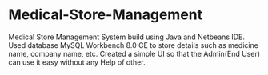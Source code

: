 # Medical-Store-Management
Medical Store Management System build using Java and Netbeans IDE. 
Used database MySQL Workbench 8.0 CE to store details such as medicine name, company name, etc.
Created a simple UI so that the Admin(End User) can use it easy without any Help of other.
